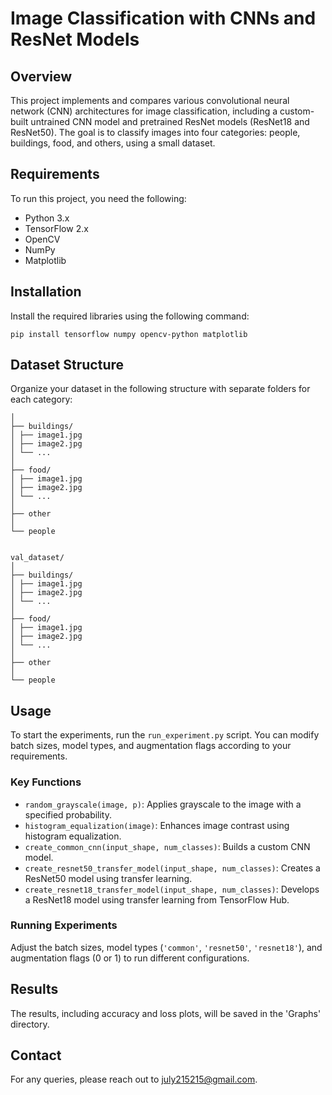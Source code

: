 # Image Classification with CNNs and ResNet Models

## Overview
This project implements and compares various convolutional neural network (CNN) architectures for image classification, including a custom-built untrained CNN model and pretrained ResNet models (ResNet18 and ResNet50). The goal is to classify images into four categories: people, buildings, food, and others, using a small dataset.

## Requirements
To run this project, you need the following:
- Python 3.x
- TensorFlow 2.x
- OpenCV
- NumPy
- Matplotlib

## Installation
Install the required libraries using the following command:

```pip install tensorflow numpy opencv-python matplotlib```


## Dataset Structure
Organize your dataset in the following structure with separate folders for each category:
```dataset/
│
├── buildings/
│ ├── image1.jpg
│ ├── image2.jpg
│ └── ...
│
├── food/
│ ├── image1.jpg
│ ├── image2.jpg
│ └── ...
│
├── other
│
└── people


val_dataset/
│
├── buildings/
│ ├── image1.jpg
│ ├── image2.jpg
│ └── ...
│
├── food/
│ ├── image1.jpg
│ ├── image2.jpg
│ └── ...
│
├── other
│
└── people
```

## Usage
To start the experiments, run the `run_experiment.py` script. You can modify batch sizes, model types, and augmentation flags according to your requirements.

### Key Functions
- `random_grayscale(image, p)`: Applies grayscale to the image with a specified probability.
- `histogram_equalization(image)`: Enhances image contrast using histogram equalization.
- `create_common_cnn(input_shape, num_classes)`: Builds a custom CNN model.
- `create_resnet50_transfer_model(input_shape, num_classes)`: Creates a ResNet50 model using transfer learning.
- `create_resnet18_transfer_model(input_shape, num_classes)`: Develops a ResNet18 model using transfer learning from TensorFlow Hub.

### Running Experiments
Adjust the batch sizes, model types (`'common'`, `'resnet50'`, `'resnet18'`), and augmentation flags (0 or 1) to run different configurations.

## Results
The results, including accuracy and loss plots, will be saved in the 'Graphs' directory.

## Contact
For any queries, please reach out to [july215215@gmail.com](july215215@gmail.com).
